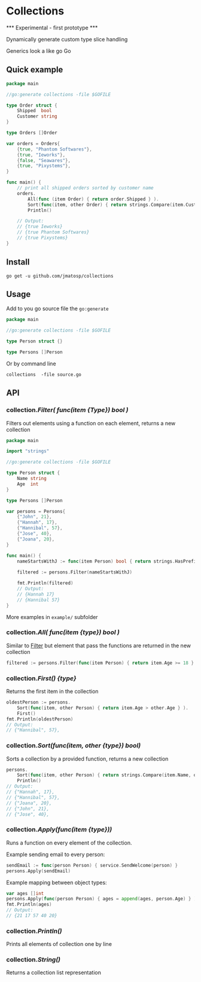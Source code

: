 # Collections

*** Experimental - first prototype ***

Dynamically generate custom type slice handling

Generics look a like go Go

## Quick example

```go
package main

//go:generate collections -file $GOFILE

type Order struct {
    Shipped  bool
    Customer string
}

type Orders []Order 

var orders = Orders{
	{true, "Phantom Softwares"},
	{true, "Ieworks"},
	{false, "Seawares"},
	{true, "Pixystems"},
}

func main() {
	// print all shipped orders sorted by customer name
	orders.
		All(func (item Order) { return order.Shipped } ).
		Sort(func(item, other Order) { return strings.Compare(item.Customer, other.Customer) } ). 
		Println()

    // Output:
    // {true Ieworks} 
    // {true Phantom Softwares} 
    // {true Pixystems} 
}

``` 

## Install

```
go get -u github.com/jmatosp/collections
``` 

## Usage

Add to you go source file the `go:generate`

```go
package main 

//go:generate collections -file $GOFILE

type Person struct {}

type Persons []Person

```

Or by command line

```
collections  -file source.go
```

## API

### collection._Filter( func(item {Type}) bool )_

Filters out elements using a function on each element, returns a new collection

```go
package main

import "strings"

//go:generate collections -file $GOFILE

type Person struct {
	Name string
	Age  int
}

type Persons []Person

var persons = Persons{
	{"John", 21},
	{"Hannah", 17},
	{"Hannibal", 57},
	{"Jose", 40},
	{"Joana", 20},
}

func main() {
	nameStartsWithJ := func(item Person) bool { return strings.HasPrefix(item.Name, "J") }
	
	filtered := persons.Filter(nameStartsWithJ)

	fmt.Println(filtered)
	// Output:
	// {Hannah 17}
	// {Hannibal 57}
}

```

More examples in `example/` subfolder

###  collection._All( func(item {type}) bool )_

Similar to [Filter]() but element that pass the functions are returned in the new collection

```go
filtered := persons.Filter(func(item Person) { return item.Age >= 18 } )
```

###  collection._First() {type}_

Returns the first item in the collection

```go
oldestPerson := persons.
	Sort(func(item, other Person) { return item.Age > other.Age } ).
	First()
fmt.Println(oldestPerson)
// Output:
// {"Hannibal", 57},
```

###  collection._Sort(func(item, other {type}) bool)_

Sorts a collection by a provided function, returns a new collection

```go
persons.
	Sort(func(item, other Person) { return strings.Compare(item.Name, other.Name) } ).
	Println()
// Output:
// {"Hannah", 17},
// {"Hannibal", 57},
// {"Joana", 20},
// {"John", 21},
// {"Jose", 40},
```

###  collection._Apply(func(item {type}))_

Runs a function on every element of the collection.

Example sending email to every person:
```go
sendEmail := func(person Person) { service.SendWelcome(person) }
persons.Apply(sendEmail)
```

Example mapping between object types:
```go
var ages []int
persons.Apply(func(person Person) { ages = append(ages, person.Age) } )
fmt.Println(ages)
// Output:
// {21 17 57 40 20}
```

###  collection._Println()_

Prints all elements of collection one by line

###  collection._String()_

Returns a collection list representation


